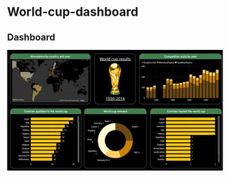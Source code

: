 # World-cup-dashboard

## Dashboard
![Example Image](https://github.com/Hoangnam25012004/World-cup-dashboard/blob/main/Source/Dashboard.png)
